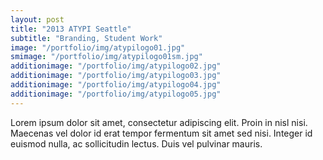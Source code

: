 ```yaml
---
layout: post
title: "2013 ATYPI Seattle"
subtitle: "Branding, Student Work"
image: "/portfolio/img/atypilogo01.jpg"
smimage: "/portfolio/img/atypilogo01sm.jpg"
additionimage: "/portfolio/img/atypilogo02.jpg" 
additionimage: "/portfolio/img/atypilogo03.jpg" 
additionimage: "/portfolio/img/atypilogo04.jpg" 
additionimage: "/portfolio/img/atypilogo05.jpg"
---
```


Lorem ipsum dolor sit amet, consectetur adipiscing elit. Proin in nisl nisi. Maecenas vel dolor id erat tempor fermentum sit amet sed nisi. Integer id euismod nulla, ac sollicitudin lectus. Duis vel pulvinar mauris.